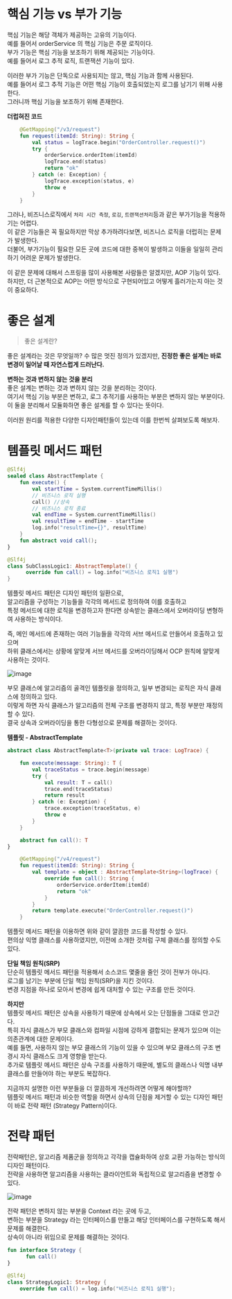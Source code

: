# 핵심 기능 vs 부가 기능
        
핵심 기능은 해당 객체가 제공하는 고유의 기능이다.         
예를 들어서 orderService 의 핵심 기능은 주문 로직이다.           
부가 기능은 핵심 기능을 보조하기 위해 제공되는 기능이다.      
예를 들어서 로그 추적 로직, 트랜잭션 기능이 있다.     
  
이러한 부가 기능은 단독으로 사용되지는 않고, 핵심 기능과 함께 사용된다.     
예를 들어서 로그 추적 기능은 어떤 핵심 기능이 호출되었는지 로그를 남기기 위해 사용한다.      
그러니까 핵심 기능을 보조하기 위해 존재한다.     
   
**더럽혀진 코드**
```kt
    @GetMapping("/v3/request")
    fun request(itemId: String): String {
        val status = logTrace.begin("OrderController.request()")
        try {
            orderService.orderItem(itemId)
            logTrace.end(status)
            return "ok"
        } catch (e: Exception) {
            logTrace.exception(status, e)
            throw e
        }
    }
```   

그러나, 비즈니스로직에서 `처리 시간 측정`, `로깅`, `트랜잭션처리`등과 같은 부가기능을 적용하기는 어렵다.         
이 같은 기능들은 꼭 필요하지만 막상 추가하려다보면, 비즈니스 로직을 더럽히는 문제가 발생한다.            
더불어, 부가기능이 필요한 모든 곳에 코드에 대한 중복이 발생하고 이들을 일일히 관리하기 어려운 문제가 발생한다.          
        
이 같은 문제에 대해서 스프링을 많이 사용해본 사람들은 알겠지만, AOP 기능이 있다.              
하지만, 더 근본적으로 AOP는 어떤 방식으로 구현되어있고 어떻게 흘러가는지 아는 것이 중요하다.           
    
# 좋은 설계    
> 좋은 설계란?    

좋은 설계라는 것은 무엇일까? 수 많은 멋진 정의가 있겠지만, **진정한 좋은 설계는 바로 변경이 일어날 때 자연스럽게 드러난다.**   
   
**변하는 것과 변하지 않는 것을 분리**      
좋은 설계는 변하는 것과 변하지 않는 것을 분리하는 것이다.    
여기서 핵심 기능 부분은 변하고, 로그 추적기를 사용하는 부분은 변하지 않는 부분이다.     
이 둘을 분리해서 모듈화하면 좋은 설계를 할 수 있다는 뜻이다.     
       
이러원 원리를 적용한 다양한 디자인패턴들이 있는데 이를 한번씩 살펴보도록 해보자.      

# 템플릿 메서드 패턴     

```kt
@Slf4j
sealed class AbstractTemplate {
    fun execute() {
        val startTime = System.currentTimeMillis()
        // 비즈니스 로직 실행
        call() //상속
        // 비즈니스 로직 종료
        val endTime = System.currentTimeMillis()
        val resultTime = endTime - startTime
        log.info("resultTime={}", resultTime)
    }
    fun abstract void call();
}
```   
```kt
@Slf4j
class SubClassLogic1: AbstractTemplate() {
      override fun call() = log.info("비즈니스 로직1 실행")
}
```
  
템플릿 메서드 패턴은 디자인 패턴의 일환으로,              
알고리즘을 구성하는 기능들을 각각의 메서드로 정의하여 이를 호출하고     
특정 메서드에 대한 로직을 변경하고자 한다면 상속받는 클래스에서 오버라이딩 변형하여 사용하는 방식이다.      
             
즉, 메인 메서드에 존재하는 여러 기능들을 각각의 서브 메서드로 만들어서 호출하고 있으며      
하위 클래스에서는 상황에 알맞게 서브 메서드를 오버라이딩해서 OCP 원칙에 알맞게 사용하는 것이다.      
   
![image](https://user-images.githubusercontent.com/50267433/147438258-c50df51b-fedc-4d56-83e5-62c8096e344d.png)   
  
부모 클래스에 알고리즘의 골격인 템플릿을 정의하고, 일부 변경되는 로직은 자식 클래스에 정의하고 있다.        
이렇게 하면 자식 클래스가 알고리즘의 전체 구조를 변경하지 않고, 특정 부분만 재정의할 수 있다.       
결국 상속과 오버라이딩을 통한 다형성으로 문제를 해결하는 것이다.   
  
**템플릿 - AbstractTemplate**
```kt
abstract class AbstractTemplate<T>(private val trace: LogTrace) {

    fun execute(message: String): T {
        val traceStatus = trace.begin(message)
        try {
            val result: T = call()
            trace.end(traceStatus)
            return result
        } catch (e: Exception) {
            trace.exception(traceStatus, e)
            throw e
        }
    }

    abstract fun call(): T
}
```
```kt
    @GetMapping("/v4/request")
    fun request(itemId: String): String {
        val template = object : AbstractTemplate<String>(logTrace) {
            override fun call(): String {
                orderService.orderItem(itemId)
                return "ok"
            }
        }
        return template.execute("OrderController.request()")
    }
```
템플릿 메서드 패턴을 이용하면 위와 같이 깔끔한 코드를 작성할 수 있다.      
편의상 익명 클래스를 사용하였지만, 이전에 소개한 것처럼 구체 클래스를 정의할 수도 있다.      
        
**단일 책임 원칙(SRP)**       
단순히 템플릿 메서드 패턴을 적용해서 소스코드 몇줄을 줄인 것이 전부가 아니다.     
로그를 남기는 부분에 단일 책임 원칙(SRP)을 지킨 것이다.        
변경 지점을 하나로 모아서 변경에 쉽게 대처할 수 있는 구조를 만든 것이다.     
       
**하지만**          
템플릿 메서드 패턴은 상속을 사용하기 때문에 상속에서 오는 단점들을 그대로 안고간다.          
특히 자식 클래스가 부모 클래스와 컴파일 시점에 강하게 결합되는 문제가 있으며 이는 의존관계에 대한 문제이다.        
예를 들면, 사용하지 않는 부모 클래스의 기능이 있을 수 있으며 부모 클래스의 구조 변경시 자식 클래스도 크게 영향을 받는다.        
추가로 템플릿 메서드 패턴은 상속 구조를 사용하기 때문에, 별도의 클래스나 익명 내부 클래스를 만들어야 하는 부분도 복잡하다.  
   
지금까지 설명한 이런 부분들을 더 깔끔하게 개선하려면 어떻게 해야할까?    
템플릿 메서드 패턴과 비슷한 역할을 하면서 상속의 단점을 제거할 수 있는 디자인 패턴이 바로 전략 패턴 (Strategy Pattern)이다.     

# 전략 패턴 
          
전략패턴은, 알고리즘 제품군을 정의하고 각각을 캡슐화하여 상호 교환 가능하는 방식의 디자인 패턴이다.                    
전략을 사용하면 알고리즘을 사용하는 클라이언트와 독립적으로 알고리즘을 변경할 수 있다.             

![image](https://user-images.githubusercontent.com/50267433/147438204-5a4a7284-e0fd-4509-9a04-ea130df69adf.png)

전략 패턴은 변하지 않는 부분을 Context 라는 곳에 두고,       
변하는 부분을 Strategy 라는 인터페이스를 만들고 해당 인터페이스를 구현하도록 해서 문제를 해결한다.       
상속이 아니라 위임으로 문제를 해결하는 것이다.    

```kt
fun interface Strategy {
      fun call()
}
```
```kt
@Slf4j
class StrategyLogic1: Strategy {
    override fun call() = log.info("비즈니스 로직1 실행"); 
```
               


